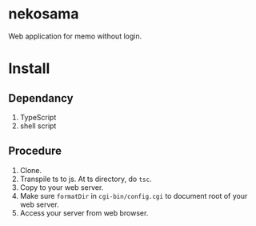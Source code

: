 # nekosama
Web application for memo without login.

# Install
## Dependancy
1. TypeScript
1. shell script

## Procedure
1. Clone.
1. Transpile ts to js. At ts directory, do `tsc`.
1. Copy to your web server.
1. Make sure `formatDir` in `cgi-bin/config.cgi` to document root of your web server.
1. Access your server from web browser.
